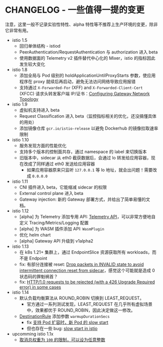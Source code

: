 # CHANGELOG - 一些值得一提的变更

注意，这里一般不记录实验性特性、alpha 特性等不推荐上生产环境的变更，除非它非常有用。

- istio 1.5
  - 回归单体结构 - istiod
  - PeerAuthentication/RequestAuthentication 与 authorization 进入 beta
  - 使用数据面的 Telemetry v2 插件替代中心化的 Mixer，istio 的指标因此发生较大变化
- istio 1.8
  - 添加全局与 Pod 级别的 holdApplicationUntilProxyStarts 参数，使应用程序在 proxy 就续后再启动，避免无法访问网络导致应用报错
  - 支持通过 `X-Forwarded-For` (XFF) and `X-Forwarded-Client-Cert` (XFCC) 请求头转发客户端 IP/证书：[Configuring Gateway Network Topology](https://istio.io/latest/docs/ops/configuration/traffic-management/network-topologies/)
- istio 1.9
  - 虚拟机支持进入 beta
  - Request Classification 进入 beta（监控指标相关的优化，还没搞懂具体的用处）
  - 添加镜像仓库 `gcr.io/istio-release` 以避免 Dockerhub 的镜像拉取速率限制
- istio 1.10
  - 服务发现方面的性能优化
  - 支持多个版本的控制面共存，通过 namespace 的 label 来切换版本
  - 旧版本中，sidecar 从 eth0 截获数据后，会通过 lo 转发给应用容器，现在改成了同样通过 eth0 发送给应用容器
    - 如果应用容器原来只监听 `127.0.0.1` 等 lo 地址，就会出问题！需要改成 `0.0.0.0`
- istio 1.11
  - CNI 插件进入 beta，它能缩减 sidecar 的权限
  - External control plane 进入 beta
  - Gateway injection: 新的 Gateway 部署方式，并给出了简单易懂的文档。
- istio 1.12
  - [alpha] 为 Telemetry 添加专用 API: [Telemetry API](https://istio.io/latest/docs/reference/config/telemetr)，可以非常方便地自定义 Tracing/Metrics/Logging 配置
  - [alpha] 为 WASM 插件添加 API: `WasmPlugin`
  - 优化 helm chart
  - [alpha] Gateway API 升级到 v1alpha2
- istio 1.13
  - 在 k8s 1.21+ 集群上，通过 EndpointSlice 资源获取所有 workloads，而不是 Endpoint
  - fix: 有部分连接被 reset: [Drop packets in INVALID state to avoid intermittent connection reset from sidecar](https://github.com/istio/istio/pull/36566)，感觉这个可能就是造成 0 状态码的罪魁祸首？
  - fix: [HTTP/1.0 requests to be rejected (with a 426 Upgrade Required error) in some cases](https://github.com/istio/istio/issues/36707)
- istio 1.14
  - 默认负载均衡算法从 ROUND_ROBIN 切换到 LEAST_REQUEST。
    - 官方通过一系列测试发现，LEAST_REQUEST 在几乎所有虚拟场景中，效果都优于 ROUND_ROBIN，因此决定做这一修改。
  - [DestinationRule](https://istio.io/latest/docs/reference/config/networking/destination-rule/#LoadBalancerSettings) 添加参数 `warmupDurationSecs`
    - fix [支持 Pod 扩容时，新 Pod 的 slow start](https://github.com/istio/istio/issues/21228)
    - 但也存在一些 bug: [slow start in istio](https://github.com/istio/istio/issues?q=slow+start)
- upcomming istio 1.1x
  - [取消总权重为 `100` 的限制，可以设为任意整数](https://github.com/istio/istio/issues/36069)
